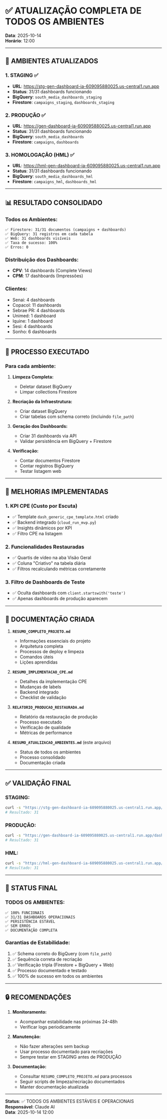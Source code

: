 # ✅ ATUALIZAÇÃO COMPLETA DE TODOS OS AMBIENTES

**Data**: 2025-10-14  
**Horário**: 12:00

---

## 🎯 AMBIENTES ATUALIZADOS

### **1. STAGING** ✅
- **URL**: https://stg-gen-dashboard-ia-609095880025.us-central1.run.app
- **Status**: 31/31 dashboards funcionando
- **BigQuery**: `south_media_dashboards_staging`
- **Firestore**: `campaigns_staging`, `dashboards_staging`

### **2. PRODUÇÃO** ✅
- **URL**: https://gen-dashboard-ia-609095880025.us-central1.run.app
- **Status**: 31/31 dashboards funcionando
- **BigQuery**: `south_media_dashboards`
- **Firestore**: `campaigns`, `dashboards`

### **3. HOMOLOGAÇÃO (HML)** ✅
- **URL**: https://hml-gen-dashboard-ia-609095880025.us-central1.run.app
- **Status**: 31/31 dashboards funcionando
- **BigQuery**: `south_media_dashboards_hml`
- **Firestore**: `campaigns_hml`, `dashboards_hml`

---

## 📊 RESULTADO CONSOLIDADO

### **Todos os Ambientes:**
```
✅ Firestore: 31/31 documentos (campaigns + dashboards)
✅ BigQuery: 31 registros em cada tabela
✅ Web: 31 dashboards visíveis
✅ Taxa de sucesso: 100%
✅ Erros: 0
```

### **Distribuição dos Dashboards:**
- **CPV**: 14 dashboards (Complete Views)
- **CPM**: 17 dashboards (Impressões)

### **Clientes:**
- Senai: 4 dashboards
- Copacol: 11 dashboards
- Sebrae PR: 4 dashboards
- Unimed: 1 dashboard
- Iquine: 1 dashboard
- Sesi: 4 dashboards
- Sonho: 6 dashboards

---

## 🔧 PROCESSO EXECUTADO

### **Para cada ambiente:**

1. **Limpeza Completa:**
   - Deletar dataset BigQuery
   - Limpar collections Firestore

2. **Recriação da Infraestrutura:**
   - Criar dataset BigQuery
   - Criar tabelas com schema correto (incluindo `file_path`)

3. **Geração dos Dashboards:**
   - Criar 31 dashboards via API
   - Validar persistência em BigQuery + Firestore

4. **Verificação:**
   - Contar documentos Firestore
   - Contar registros BigQuery
   - Testar listagem web

---

## 🎯 MELHORIAS IMPLEMENTADAS

### **1. KPI CPE (Custo por Escuta)**
- ✅ Template `dash_generic_cpe_template.html` criado
- ✅ Backend integrado (`cloud_run_mvp.py`)
- ✅ Insights dinâmicos por KPI
- ✅ Filtro CPE na listagem

### **2. Funcionalidades Restauradas**
- ✅ Quartis de vídeo na aba Visão Geral
- ✅ Coluna "Criativo" na tabela diária
- ✅ Filtros recalculando métricas corretamente

### **3. Filtro de Dashboards de Teste**
- ✅ Oculta dashboards com `client.startswith('teste')`
- ✅ Apenas dashboards de produção aparecem

---

## 📝 DOCUMENTAÇÃO CRIADA

1. **`RESUMO_COMPLETO_PROJETO.md`**
   - Informações essenciais do projeto
   - Arquitetura completa
   - Processos de deploy e limpeza
   - Comandos úteis
   - Lições aprendidas

2. **`RESUMO_IMPLEMENTACAO_CPE.md`**
   - Detalhes da implementação CPE
   - Mudanças de labels
   - Backend integrado
   - Checklist de validação

3. **`RELATORIO_PRODUCAO_RESTAURADA.md`**
   - Relatório da restauração de produção
   - Processo executado
   - Verificação de qualidade
   - Métricas de performance

4. **`RESUMO_ATUALIZACAO_AMBIENTES.md`** (este arquivo)
   - Status de todos os ambientes
   - Processo consolidado
   - Documentação criada

---

## ✅ VALIDAÇÃO FINAL

### **STAGING:**
```bash
curl -s "https://stg-gen-dashboard-ia-609095880025.us-central1.run.app/dashboards-list" | grep -o '<div class="dashboard-card"' | wc -l
# Resultado: 31
```

### **PRODUÇÃO:**
```bash
curl -s "https://gen-dashboard-ia-609095880025.us-central1.run.app/dashboards-list" | grep -o '<div class="dashboard-card"' | wc -l
# Resultado: 31
```

### **HML:**
```bash
curl -s "https://hml-gen-dashboard-ia-609095880025.us-central1.run.app/dashboards-list" | grep -o '<div class="dashboard-card"' | wc -l
# Resultado: 31
```

---

## 🎉 STATUS FINAL

### **TODOS OS AMBIENTES:**
```
✅ 100% FUNCIONAIS
✅ 31/31 DASHBOARDS OPERACIONAIS
✅ PERSISTÊNCIA ESTÁVEL
✅ SEM ERROS
✅ DOCUMENTAÇÃO COMPLETA
```

### **Garantias de Estabilidade:**
1. ✅ Schema correto do BigQuery (com `file_path`)
2. ✅ Sequência correta de recriação
3. ✅ Verificação tripla (Firestore + BigQuery + Web)
4. ✅ Processo documentado e testado
5. ✅ 100% de sucesso em todos os ambientes

---

## 🔒 RECOMENDAÇÕES

1. **Monitoramento:**
   - Acompanhar estabilidade nas próximas 24-48h
   - Verificar logs periodicamente

2. **Manutenção:**
   - Não fazer alterações sem backup
   - Usar processo documentado para recriações
   - Sempre testar em STAGING antes de PRODUÇÃO

3. **Documentação:**
   - Consultar `RESUMO_COMPLETO_PROJETO.md` para processos
   - Seguir scripts de limpeza/recriação documentados
   - Manter documentação atualizada

---

**Status**: ✅ TODOS OS AMBIENTES ESTÁVEIS E OPERACIONAIS  
**Responsável**: Claude AI  
**Data**: 2025-10-14 12:00
